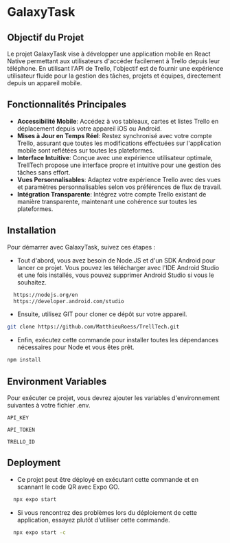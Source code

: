 # GalaxyTask

## Objectif du Projet

Le projet GalaxyTask vise à développer une application mobile en React Native permettant aux utilisateurs d'accéder facilement à Trello depuis leur téléphone. En utilisant l'API de Trello, l'objectif est de fournir une expérience utilisateur fluide pour la gestion des tâches, projets et équipes, directement depuis un appareil mobile.

## Fonctionnalités Principales

- **Accessibilité Mobile**: Accédez à vos tableaux, cartes et listes Trello en déplacement depuis votre appareil iOS ou Android.
- **Mises à Jour en Temps Réel**: Restez synchronisé avec votre compte Trello, assurant que toutes les modifications effectuées sur l'application mobile sont reflétées sur toutes les plateformes.
- **Interface Intuitive**: Conçue avec une expérience utilisateur optimale, TrellTech propose une interface propre et intuitive pour une gestion des tâches sans effort.
- **Vues Personnalisables**: Adaptez votre expérience Trello avec des vues et paramètres personnalisables selon vos préférences de flux de travail.
- **Intégration Transparente**: Intégrez votre compte Trello existant de manière transparente, maintenant une cohérence sur toutes les plateformes.

## Installation

Pour démarrer avec GalaxyTask, suivez ces étapes :

- Tout d'abord, vous avez besoin de Node.JS et d'un SDK Android pour lancer ce projet. Vous pouvez les télécharger avec l'IDE Android Studio et une fois installés, vous pouvez supprimer Android Studio si vous le souhaitez.

```bash
  https://nodejs.org/en
  https://developer.android.com/studio
```

- Ensuite, utilisez GIT pour cloner ce dépôt sur votre appareil.

```bash
git clone https://github.com/MatthieuRoess/TrellTech.git
```

- Enfin, exécutez cette commande pour installer toutes les dépendances nécessaires pour Node et vous êtes prêt.

```bash
npm install
```

## Environment Variables

Pour exécuter ce projet, vous devrez ajouter les variables d'environnement suivantes à votre fichier .env.

`API_KEY`

`API_TOKEN`

`TRELLO_ID`

## Deployment

- Ce projet peut être déployé en exécutant cette commande et en scannant le code QR avec Expo GO.

```bash
  npx expo start
```

- Si vous rencontrez des problèmes lors du déploiement de cette application, essayez plutôt d'utiliser cette commande.

```bash
  npx expo start -c
```

